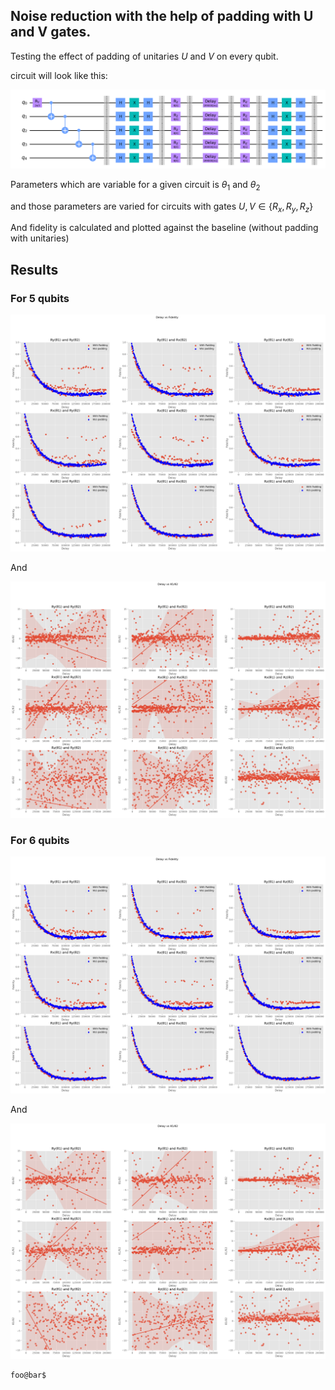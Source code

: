 ## Noise reduction with the help of padding with U and V gates.

Testing the effect of padding of unitaries $U$ and $V$ on every qubit. 

circuit will look like this:

![UV pading](./images/circuit-type.png)

Parameters which are variable for a given circuit is $\theta_1$ and $\theta_2$

and those parameters are varied for circuits with gates $U,V \in \{R_x,R_y,R_z\}$

And fidelity is calculated and plotted against the baseline (without padding with unitaries)

## Results

### For 5 qubits

![UV pading](./images/5-qubit.png)

And

![UV pading](./images/5-qubit-theta.png)


### For 6 qubits

![UV pading](./images/6-qubit.png)

And

![UV pading](./images/6-qubit-theta.png)

```console
foo@bar$ 
```